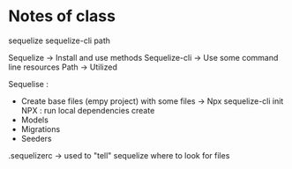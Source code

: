# Notes of class

sequelize sequelize-cli path

Sequelize ->  Install and use methods
Sequelize-cli -> Use some command line resources
Path -> Utilized 


Sequelise :
- Create base files (empy project) with some files
-> Npx sequelize-cli init 
NPX : run local dependencies 
create
- Models
- Migrations
- Seeders

.sequelizerc -> used to "tell" sequelize where to look for files